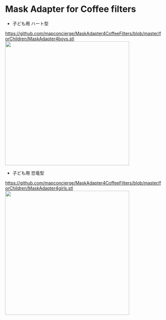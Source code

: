 # Mask Adapter for Coffee filters

* 子ども用 ハート型

https://github.com/mapconcierge/MaskAdapter4CoffeeFilters/blob/master/forChildren/MaskAdapter4boys.stl
<a href="https://github.com/mapconcierge/MaskAdapter4CoffeeFilters/blob/master/forChildren/MaskAdapter4boys.stl"><img src="https://github.com/mapconcierge/Modeling/blob/master/assets/img/%E3%82%B9%E3%82%AF%E3%83%AA%E3%83%BC%E3%83%B3%E3%82%B7%E3%83%A7%E3%83%83%E3%83%88%202020-03-12%2019.40.37.png?raw=true" width="400"></a>

* 子ども用 恐竜型

https://github.com/mapconcierge/MaskAdapter4CoffeeFilters/blob/master/forChildren/MaskAdapter4girls.stl
<a href="https://github.com/mapconcierge/MaskAdapter4CoffeeFilters/blob/master/forChildren/MaskAdapter4boys.stl"><img src="https://github.com/mapconcierge/Modeling/blob/master/assets/img/%E3%82%B9%E3%82%AF%E3%83%AA%E3%83%BC%E3%83%B3%E3%82%B7%E3%83%A7%E3%83%83%E3%83%88%202020-03-12%2019.42.59.png?raw=true" width="400"></a>
